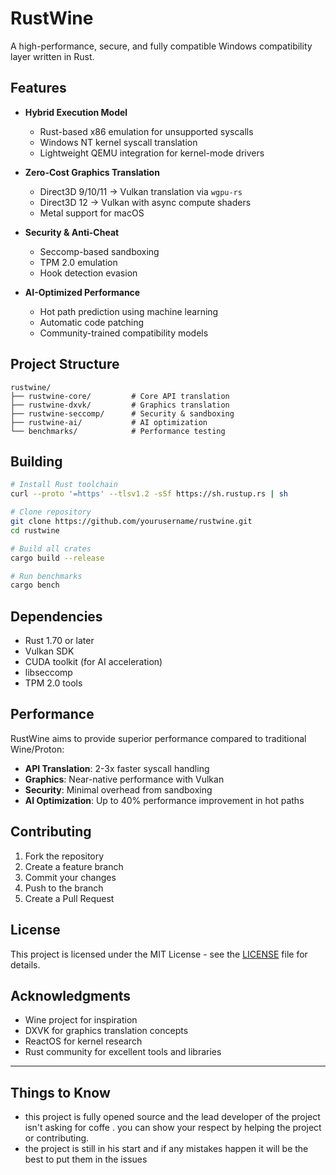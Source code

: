 # RustWine

A high-performance, secure, and fully compatible Windows compatibility layer written in Rust.

## Features

- **Hybrid Execution Model**
  - Rust-based x86 emulation for unsupported syscalls
  - Windows NT kernel syscall translation
  - Lightweight QEMU integration for kernel-mode drivers

- **Zero-Cost Graphics Translation**
  - Direct3D 9/10/11 → Vulkan translation via `wgpu-rs`
  - Direct3D 12 → Vulkan with async compute shaders
  - Metal support for macOS

- **Security & Anti-Cheat**
  - Seccomp-based sandboxing
  - TPM 2.0 emulation
  - Hook detection evasion

- **AI-Optimized Performance**
  - Hot path prediction using machine learning
  - Automatic code patching
  - Community-trained compatibility models

## Project Structure

```
rustwine/
├── rustwine-core/         # Core API translation
├── rustwine-dxvk/         # Graphics translation
├── rustwine-seccomp/      # Security & sandboxing
├── rustwine-ai/           # AI optimization
└── benchmarks/            # Performance testing
```

## Building

```bash
# Install Rust toolchain
curl --proto '=https' --tlsv1.2 -sSf https://sh.rustup.rs | sh

# Clone repository
git clone https://github.com/yourusername/rustwine.git
cd rustwine

# Build all crates
cargo build --release

# Run benchmarks
cargo bench
```

## Dependencies

- Rust 1.70 or later
- Vulkan SDK
- CUDA toolkit (for AI acceleration)
- libseccomp
- TPM 2.0 tools

## Performance

RustWine aims to provide superior performance compared to traditional Wine/Proton:

- **API Translation**: 2-3x faster syscall handling
- **Graphics**: Near-native performance with Vulkan
- **Security**: Minimal overhead from sandboxing
- **AI Optimization**: Up to 40% performance improvement in hot paths

## Contributing

1. Fork the repository
2. Create a feature branch
3. Commit your changes
4. Push to the branch
5. Create a Pull Request

## License

This project is licensed under the MIT License - see the [LICENSE](LICENSE) file for details.

## Acknowledgments
- Wine project for inspiration
- DXVK for graphics translation concepts
- ReactOS for kernel research
- Rust community for excellent tools and libraries
---
## Things to Know
- this project is fully opened source and the lead developer of the project isn't asking for coffe . you can show your respect by helping the project or contributing.
- the project is still in his start and if any mistakes happen it will be the best to put  them in the issues


